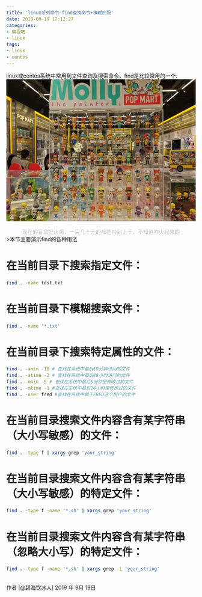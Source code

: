 ```yaml
---
title: 'linux系列命令-find查找命令+模糊匹配'
date: 2019-09-19 17:12:27
categories:
- 编程吧
- linux
tags:
- linux
- centos
---
```





linux或centos系统中常用到文件查询及搜索命令，find是比较常用的一个.
![](https://raw.githubusercontent.com/liruixue/muqiaosite/master/images/tech/Tech-linux-cmd-find-home.jpg)
<center><font color=#c3c3c3>现在的盲盒好火爆，一只几十元的都能炒到上千，不知道咋火起来的</font></center>
<!-- more -->
>本节主要演示find的各种用法


# 在当前目录下搜索指定文件：
```bash
find . -name test.txt
```

# 在当前目录下模糊搜索文件：
```bash
find . -name '*.txt'
```

# 在当前目录下搜索特定属性的文件：
```bash
find . -amin -10 # 查找在系统中最后10分钟访问的文件
find . -atime -2 # 查找在系统中最后48小时访问的文件
find . -mmin -5 # 查找在系统中最后5分钟里修改过的文件
find . -mtime -1 #查找在系统中最后24小时里修改过的文件
find . -user fred #查找在系统中属于FRED这个用户的文件
```
# 在当前目录搜索文件内容含有某字符串（大小写敏感）的文件：
```bash
find . -type f | xargs grep 'your_string'
```

# 在当前目录搜索文件内容含有某字符串（大小写敏感）的特定文件：
```bash
find . -type f -name '*.sh' | xargs grep 'your_string'
```

# 在当前目录搜索文件内容含有某字符串（忽略大小写）的特定文件：
```bash
find . -type f -name '*.sh' | xargs grep -i 'your_string'
```


</br>
作者 [@碧海饮冰人]    
2019 年 9月 19日    
  



